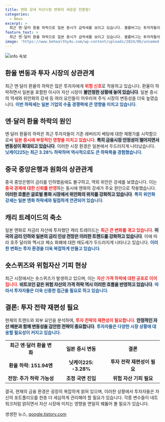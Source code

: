 ```yaml
---
title: 엔화 강세 자산시장 변화의 새로운 전환점!
categories:
  - News
excerpt: >
  최근 엔·달러 환율 하락으로 일본 증시가 급락세를 보이고 있습니다. 블룸버그는 투자자들이 엔화 약세에 대한 재평가를 시작하며, 자산 시장의 혼란이 증대되고 있다고 경고했습니다. 일본은행의 금리 인상 기대감도 더욱 대두되고 있습니다.
feature_text: >
  최근 엔·달러 환율 하락으로 일본 증시가 급락세를 보이고 있습니다. 블룸버그는 투자자들이 엔화 약세에 대한 재평가를 시작하며, 자산 시장의 혼란이 증대되고 있다고 경고했습니다. 일본은행의 금리 인상 기대감도 더욱 대두되고 있습니다.
image: 'https://www.behealthy4u.com/wp-content/uploads/2024/06/unnamed-file.png'
---
```


<p><img src="https://www.behealthy4u.com/wp-content/uploads/2024/06/unnamed-file.png" alt="info 속보" /></p>

<h2 data-ke-size="size26">환율 변동과 투자 시장의 상관관계</h2>

<p data-ke-size="size16"></p>

<p>최근 엔·달러 환율의 하락은 많은 투자자에게 <b><span style="color: #ee2323;">위험 신호</span></b>로 작용하고 있습니다. 환율이 하락하면서 일본을 포함한 아시아 자산 시장이 <b><span style="background-color: #21538527;">불안정한 상황에 놓여 있습니다</span></b>. 일본 증시의 약세와 위안화의 강세 등 여러 요인들이 어우러져 주식 시장의 변동성을 더욱 높였습니다. <b><span style="color: #1a5490;">이번 하락세는 일본 기업의 수출 경쟁력에 큰 영향을 미치고 있습니다</span></b>.</p>

<p data-ke-size="size16"></p>

<h2 data-ke-size="size26">엔·달러 환율 하락의 원인</h2>

<p data-ke-size="size16"></p>

<p>엔·달러 환율의 하락은 최근 투자자들이 기존 레버리지 베팅에 대한 재평가를 시작함으로써 <b><span style="color: #ee2323;">일본 증시에 부정적인 영향을 미치고 있습니다</span></b>. <b><span style="background-color: #21538527;">특히 금융시장 안정성이 떨어지면서 변동성이 확대되고 있습니다</span></b>. 이러한 시장 환경은 일본에서 두드러지게 나타났습니다. <b><span style="color: #1a5490;">닛케이225는 최근 3.28% 하락하며 역사적으로도 큰 하락폭을 경험했습니다</span></b>.</p>

<p data-ke-size="size16"></p>

<h2 data-ke-size="size26">중국 중앙은행과 원화의 상관관계</h2>

<p data-ke-size="size16"></p>

<p>중국 중앙은행이 금리를 인하했음에도 불구하고, 역외 위안은 강세를 보였습니다. 이는 <b><span style="color: #ee2323;">중국 경제에 대한 신뢰를 반영</span></b>하는 동시에 엔화의 강세가 주요 원인으로 작용했습니다. <b><span style="background-color: #21538527;">이러한 흐름은 글로벌 통화 시장에서 위안화의 위치를 강화하고 있습니다</span></b>. <b><span style="color: #1a5490;">특히 위안화 강세는 일본 엔화 하락세와 밀접하게 연관되어 있습니다</span></b>.</p>

<p data-ke-size="size16"></p>

<h2 data-ke-size="size26">캐리 트레이드의 축소</h2>

<p data-ke-size="size16"></p>

<p>일본 엔화로 저금리 자산에 투자했던 캐리 트레이드는 <b><span style="color: #ee2323;">최근 큰 변화를 겪고 있습니다</span></b>. <b><span style="background-color: #21538527;">미국의 금리 인하와 일본의 금리 인상 전망은 이러한 트렌드를 강화하고 있습니다</span></b>. 이에 따라 호주 달러와 멕시코 페소 화폐에 대한 매도세가 두드러지게 나타나고 있습니다. <b><span style="color: #1a5490;">이러한 변화는 투자 환경을 더욱 복잡하게 만들고 있습니다</span></b>.</p>

<p data-ke-size="size16"></p>

<h2 data-ke-size="size26">숏스퀴즈와 위험자산 기피 현상</h2>

<p data-ke-size="size16"></p>

<p>최근 시장에서는 숏스퀴즈가 발생하고 있으며, 이는 <b><span style="color: #ee2323;">자산 가격 하락에 대한 공포로 이어집니다</span></b>. <b><span style="background-color: #21538527;">비트코인 같은 위험 자산의 가격 하락 역시 이러한 흐름을 반영하고 있습니다</span></b>. <b><span style="color: #1a5490;">따라서 투자자들은 더욱 신중한 접근을 필요로 하고 있습니다</span></b>.</p>

<p data-ke-size="size16"></p>

<h2 data-ke-size="size26">결론: 투자 전략 재편성 필요</h2>

<p data-ke-size="size16"></p>

<p>현재의 트렌드와 외부 요인을 분석하여, <b><span style="color: #ee2323;">투자 전략의 재편성이 필요합니다</span></b>. <b><span style="background-color: #21538527;">안정적인 자산 배분과 함께 변동성을 감안한 전략이 중요합니다</span></b>. <b><span style="color: #1a5490;">투자자들은 다양한 시장 상황에 대응할 필요성이 커지고 있습니다</span></b>. </p>

<p data-ke-size="size16"></p>

<p><table style="width: 100%; border-collapse: collapse;"> 
<tr> 
<td style="text-align: center; height: 17px;"><b>최근 엔·달러 환율 변화</b></td> 
<td style="text-align: center; height: 17px;"><b>일본 증시 변동</b></td> 
<td style="text-align: center; height: 17px;"><b>결론</b></td> 
</tr> 
<tr> 
<td style="text-align: center; height: 17px;"><b>환율 하락: 151.94엔</b></td> 
<td style="text-align: center; height: 17px;"><b>닛케이225: -3.28%</b></td> 
<td style="text-align: center; height: 17px;"><b>투자 전략 재편성이 필요</b></td> 
</tr> 
<tr> 
<td style="text-align: center; height: 17px;"><b>전망: 추가 하락 가능성</b></td> 
<td style="text-align: center; height: 17px;"><b>조정 국면 진입</b></td> 
<td style="text-align: center; height: 17px;"><b>위험 자산 기피 필요</b></td> 
</tr> 
</table></p>

<p data-ke-size="size16"></p>

<p>결국, 현재의 금융 환경은 굉장히 복잡하게 얽혀 있으며, 이러한 상황에서 투자자들은 자신의 포트폴리오를 한층 더 세심하게 관리해야 할 필요가 있습니다. 각종 변수들이 네트워크처럼 얽히면서 자산 시장에 미치는 영향을 면밀히 꿰뚫어 볼 필요가 있습니다.</p>
생생한 뉴스, <a href="https://qoogle.tistory.com" rel="dofollow">qoogle.tistory.com</a>


